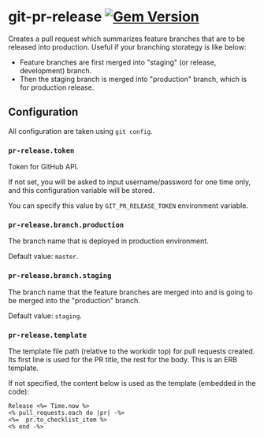 git-pr-release [![Gem Version](https://badge.fury.io/rb/git-pr-release.png)](http://badge.fury.io/rb/git-pr-release)
==============

Creates a pull request which summarizes feature branches that are to be
released into production. Useful if your branching storategy is like below:

 * Feature branches are first merged into "staging" (or release, development)
   branch.
 * Then the staging branch is merged into "production" branch, which is for
   production release.

Configuration
-------------

All configuration are taken using `git config`.

### `pr-release.token`

Token for GitHub API.

If not set, you will be asked to input username/password for one time only,
and this configuration variable will be stored.

You can specify this value by `GIT_PR_RELEASE_TOKEN` environment variable.

### `pr-release.branch.production`

The branch name that is deployed in production environment.

Default value: `master`.

### `pr-release.branch.staging`

The branch name that the feature branches are merged into and is going to be
merged into the "production" branch.

Default value: `staging`.

### `pr-release.template`

The template file path (relative to the workidir top) for pull requests created. Its first line is used for the PR title, the rest for the body. This is an ERB template.

If not specified, the content below is used as the template (embedded in the code):

```erb
Release <%= Time.now %>
<% pull_requests.each do |pr| -%>
<%=  pr.to_checklist_item %>
<% end -%>
```
